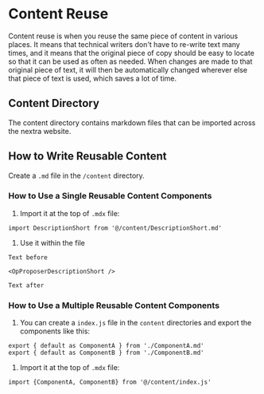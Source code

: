 # Content Reuse

Content reuse is when you reuse the same piece of content in various places. It means that technical writers don't have to re-write text many times, and it means that the original piece of copy should be easy to locate so that it can be used as often as needed. When changes are made to that original piece of text, it will then be automatically changed wherever else that piece of text is used, which saves a lot of time.

## Content Directory

The content directory contains markdown files that can be imported across the nextra website.

## How to Write Reusable Content

Create a `.md` file in the `/content` directory.

### How to Use a Single Reusable Content Components

1. Import it at the top of `.mdx` file:

```
import DescriptionShort from '@/content/DescriptionShort.md' 
```

1. Use it within the file

```
Text before

<OpProposerDescriptionShort />

Text after
```

### How to Use a Multiple Reusable Content Components

1. You can create a `index.js` file in the `content` directories and export 
the components like this:

```
export { default as ComponentA } from './ComponentA.md'
export { default as ComponentB } from './ComponentB.md'
```

1. Import it at the top of `.mdx` file:

```
import {ComponentA, ComponentB} from '@/content/index.js' 
```
